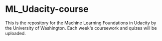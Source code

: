 # ML_Udacity-course
This is the repository for the Machine Learning Foundations in Udacity by the University of Washington. Each week's coursework and quizes will be uploaded.
